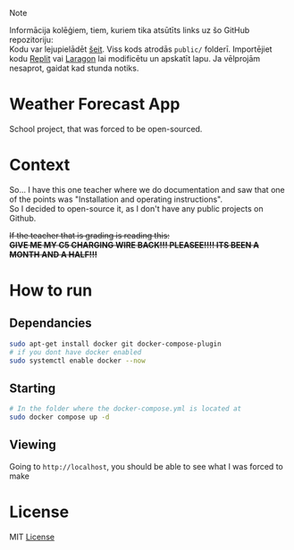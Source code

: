 > [!NOTE] 
> Informācija kolēģiem, tiem, kuriem tika atsūtīts links uz šo GitHub repozitoriju:  
> Kodu var lejupielādēt [šeit](https://github.com/Smiltent/forecast/archive/refs/heads/main.zip).
> Viss kods atrodās `public/` folderī. Importējiet kodu [Replit](https://replit.com/) vai [Laragon](https://laragon.org/download/) lai modificētu un apskatīt lapu.
> Ja vēlprojām nesaprot, gaidat kad stunda notiks.

# Weather Forecast App
School project, that was forced to be open-sourced.  

# Context
So... I have this one teacher where we do documentation and saw that one of the points was "Installation and operating instructions".   
So I decided to open-source it, as I don't have any public projects on Github.

~~If the teacher that is grading is reading this:  
**GIVE ME MY C5 CHARGING WIRE BACK!!! PLEASEE!!!! ITS BEEN A MONTH AND A HALF!!!**~~
# How to run
## Dependancies
```bash
sudo apt-get install docker git docker-compose-plugin
# if you dont have docker enabled
sudo systemctl enable docker --now
```
## Starting
```bash
# In the folder where the docker-compose.yml is located at
sudo docker compose up -d
```
## Viewing
Going to `http://localhost`, you should be able to see what I was forced to make
# License
MIT [License](LICENSE)

